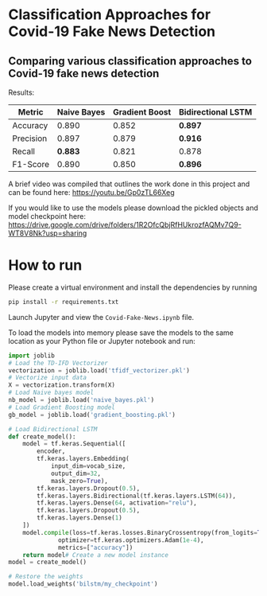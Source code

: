 # Classification Approaches for Covid-19 Fake News Detection
## Comparing various classification approaches to Covid-19 fake news detection

Results:

| Metric    | Naive Bayes | Gradient Boost | Bidirectional LSTM |
|-----------|-------------|----------------|--------------------|
| Accuracy  | 0.890       | 0.852          | **0.897**          |
| Precision | 0.897       | 0.879          | **0.916**              |
| Recall    | **0.883**       | 0.821          | 0.878              |
| F1-Score  | 0.890       | 0.850          | **0.896**              |


A brief video was compiled that outlines the work done in this project and can be found here: https://youtu.be/Gp0zTL66Xeg

If you would like to use the models please download the pickled objects and model checkpoint here: https://drive.google.com/drive/folders/1R2OfcQbjRfHUkrozfAQMv7Q9-WT8V8Nk?usp=sharing 


# How to run

Please create a virtual environment and install the dependencies by running 
```bash
pip install -r requirements.txt
```

Launch Jupyter and view the `Covid-Fake-News.ipynb` file. 

To load the models into memory please save the models to the same location as your Python file or Jupyter notebook and run:
```python
import joblib
# Load the TD-IFD Vectorizer
vectorization = joblib.load('tfidf_vectorizer.pkl')
# Vectorize input data
X = vectorization.transform(X)
# Load Naive bayes model
nb_model = joblib.load('naive_bayes.pkl')
# Load Gradient Boosting model
gb_model = joblib.load('gradient_boosting.pkl')

# Load Bidirectional LSTM 
def create_model():
    model = tf.keras.Sequential([
        encoder,
        tf.keras.layers.Embedding(
            input_dim=vocab_size,
            output_dim=32,
            mask_zero=True),
        tf.keras.layers.Dropout(0.5),
        tf.keras.layers.Bidirectional(tf.keras.layers.LSTM(64)),
        tf.keras.layers.Dense(64, activation="relu"),
        tf.keras.layers.Dropout(0.5),
        tf.keras.layers.Dense(1)
    ])
    model.compile(loss=tf.keras.losses.BinaryCrossentropy(from_logits=True), 
              optimizer=tf.keras.optimizers.Adam(1e-4),
              metrics=["accuracy"])
    return model# Create a new model instance
model = create_model()

# Restore the weights
model.load_weights('bilstm/my_checkpoint')
    
```
